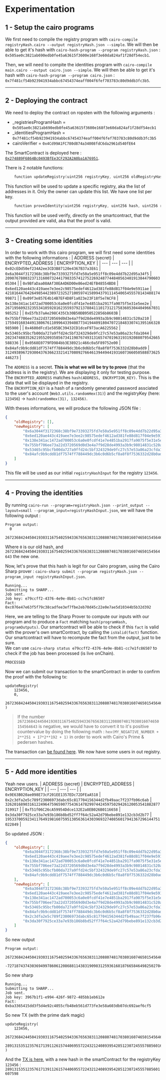 # Experimentation

## 1 - Setup the cairo programs
We first need to compile the registry program with `cairo-compile registryHash.cairo --output registryHash.json --simple`.
We will then be able to get it's hash with `cairo-hash-program --program registryHash.json` : `0x505ae0c3821ab690edb0fe45a63615f3600e168f3e60da824af1f28df54ecb1`.

Then, we will need to compite the identities program with `cairo-compile main.cairo --output cairo.json --simple`.
We will then be able to get it's hash with `cairo-hash-program --program cairo.json` : `0x7f481cf54b923941934abbc67454374eaff004f6fef703783c80d9ddb3fc3b5`.

-----------

## 2 - Deploying the contract
We need to deploy the contract on ropsten with the following arguments :
- _registriesProgramHash = `0x505ae0c3821ab690edb0fe45a63615f3600e168f3e60da824af1f28df54ecb1`
- _identitiesProgramHash = `0x7f481cf54b923941934abbc67454374eaff004f6fef703783c80d9ddb3fc3b5`
- cairoVerifier = `0x4Cd99A1FC780d874a34008fdC6da2961d540fE64`

The SmartContract is deployed here : [`0x274889F6864Bc0493BfEe3CF292A2A0ba1A76951`](https://ropsten.etherscan.io/address/0x274889F6864Bc0493BfEe3CF292A2A0ba1A76951).

There is 2 notable functions: 
```go
	function updateRegistry(uint256 registryKey, uint256 oldRegistryHash, uint256 newRegistryHash) onlyOwner public returns (bytes32)
```
This function will be used to update a specific registry, aka the list of addresses in it. Only the owner can update this list. We have one list per key.

```go
	function proveIdentity(uint256 registryKey, uint256 hash, uint256 registryHash) public returns (bytes32)
```
This function will be used verify, directly on the smartcontract, that the output provided are valid, aka that the proof is valid.

-----------

## 3 - Creating some identities
In order to work with this cairo program, we will first need some identities with the following informations :
| ADDRESS (secret) | ENCRYPTED_ADDRESS | ENCRYPTION_KEY |
| --- | --- | --- |
| `0x02cEDd50ef234A2ee3CD3B87120e4367B37a3E61` | `0x6a3044f3172368c38bf9e73393275fd7e50a5e951ff8c09e4dd7b22d95a34f5` | `209076780032371316007324417983357412752269248774484056340191384479060305304` |
| `0x9BfaDaa08AAf30EA4D6D00e86ed24EfB48554BD8` | `0x6ed120ae443c419aee7e3ee2c98575edef4612ad381fe88d817f04e9e5911ae` | `421816447642649854423897232527100597415899437911145406545557814348817499871` |
| `0x09f3e857E4b14B7EF4D8F1a023e23F18f5e7ACF8` | `0x138e341ac1472ad700053c6a0e0fcdf41e7e4851ba2917fa9075f5e31e5ee2e` | `2671956092323553410592816235593792137884111017312175836053044049667031985252` |
| `0xE5fb37aAe298C435Cb30B50DB950522856b8603B` | `0x755bf706ee73a22d3720569d0d3e4a7f9d28de4993a3b9c98014831c520a210` | `1759491603449138067611099643394087734194409180470721848330741395166328985900` |
| `0x4600dFcd1e585BC39432CD1dceF973acA6225562` | `0x53465c95bcfb00da727a9ffd24c5bf324329de9fc27c57e53a86a23cfda1044` | `2023474883526219552093585673411987674931316574701963193192088079542665588336` |
| `0x0568E0779FD984bb3E38921c466c0a5F89752e00` | `0x84afc9b9cdd81df7574ff788449dc3b6c0d6b5cf8a8f8f7536332d28b0add9` | `3124938967293004376366233214170809276646139449441931607366050588873625446273` |


The `ADDRESS` is a secret. **This is what we will be try to prove** (that the address is in the registry). We are displaying it only for testing purpose.  
The `ENCRYPTED_ADDRESS` matches `hash(ADDRESS, ENCRYPTION_KEY)`. This is the data that will be displayed in the registry.  
The `ENCRYPTION_KEY` is a hash of a randomly generated password assciated to the user's account (`Web3.utils.randomHex(31)`) and the registryKey (here: `123456`) -> `hash(randomHex(31), 132456)`.

With theses informations, we will produce the following JSON file :
```json
{
	"oldRegistry": [],
	"newRegistry": [
		"0x6a3044f3172368c38bf9e73393275fd7e50a5e951ff8c09e4dd7b22d95a34f5",
		"0x6ed120ae443c419aee7e3ee2c98575edef4612ad381fe88d817f04e9e5911ae",
		"0x138e341ac1472ad700053c6a0e0fcdf41e7e4851ba2917fa9075f5e31e5ee2e",
		"0x755bf706ee73a22d3720569d0d3e4a7f9d28de4993a3b9c98014831c520a210",
		"0x53465c95bcfb00da727a9ffd24c5bf324329de9fc27c57e53a86a23cfda1044",
		"0x84afc9b9cdd81df7574ff788449dc3b6c0d6b5cf8a8f8f7536332d28b0add9"
	]
}
```
This file will be used as our initial `registryHashInput` for the registry `123456`.  

--------------

## 4 - Proving the identities
By running `cairo-run --program=registryHash.json --print_output --layout=small --program_input=registryHashInput.json`, we will have the following output :
```
Program output:
  0
  2672368424450419303116754025943367656383112088074817038016074650154564643
```
Where `0` is our old hash, and `2672368424450419303116754025943367656383112088074817038016074650154564643` the new one.

Now, let's prove that this hash is legit for our Cairo program, using the Cairo Sharp prover : `cairo-sharp submit --program registryHash.json --program_input registryHashInput.json`. 
```
Running...
Submitting to SHARP...
Job sent.
Job key: e79ccff2-4376-4e9e-8b81-cc7e1fc86507
Fact: 0xc076e47e63f5f79c38cadfee3ef7fbe2eb70d45c22e0e7ae5d10344b5b32d392
```

Here, we are telling to the Sharp Prover to compute our inputs with our program and to produce a `Fact` matching `hash(programHash, programOutputs)`. Our smartcontract will be able to check if this `fact` is valid with the prover's own smartContract, by calling the `isValid(fact)` function.  
Our smartcontract will have to recompute the fact from the output, just to be sure.  
We can use `cairo-sharp status e79ccff2-4376-4e9e-8b81-cc7e1fc86507` to check if the job has been processed (is live onChain).
```
PROCESSED
```

Now we can submit our transaction to the smartContract in order to confirm the proof with the following tx:
```
updateRegistry(
	123456,
	0,
	2672368424450419303116754025943367656383112088074817038016074650154564643
)
```
> If the number `2672368424450419303116754025943367656383112088074817038016074650154564643` is negative, we would have to convert it to it's positive countervalue by doing the following math : `hex(MY_NEGATIVE_NUMBER + 2**251 + 17*2**192 + 1)` in order to work with Cairo's Prime & pedersen hashes.

The transaction can [be found here](https://ropsten.etherscan.io/tx/0x5d4ffc61ae08c86e72b37d96a61e7fdfef05836d02dc2119abf59317b85fa28c). We now have some users in out registry.

------------

## 5 - Add more identities
Yeah new users.
| ADDRESS (secret) | ENCRYPTED_ADDRESS | ENCRYPTION_KEY |
| --- | --- | --- |
| `0x9E63B020ae098E73cF201EE1357EDc72DFEaA518` | `0x2c3dfa2e5c789f23006973dabc65c817704156344d2fb49aac7f237fb96c6ab` | `3262016890316122496475965907754361478299744245975029426120053541882877319917` |
| `0xf51f06C26cA59954Ddce132E2a8EB026B0116658` | `0x3da30f7925ce33a7e93b186b8bd52ff7f64c52a42d79bebe891e132cb3d2b77` | `1953370059234117649198160759513056361430396932740856017941367296144751022849` |


So updated JSON :
```json
{
	"oldRegistry": [
		"0x6a3044f3172368c38bf9e73393275fd7e50a5e951ff8c09e4dd7b22d95a34f5",
		"0x6ed120ae443c419aee7e3ee2c98575edef4612ad381fe88d817f04e9e5911ae",
		"0x138e341ac1472ad700053c6a0e0fcdf41e7e4851ba2917fa9075f5e31e5ee2e",
		"0x755bf706ee73a22d3720569d0d3e4a7f9d28de4993a3b9c98014831c520a210",
		"0x53465c95bcfb00da727a9ffd24c5bf324329de9fc27c57e53a86a23cfda1044",
		"0x84afc9b9cdd81df7574ff788449dc3b6c0d6b5cf8a8f8f7536332d28b0add9"
	],
	"newRegistry": [
		"0x6a3044f3172368c38bf9e73393275fd7e50a5e951ff8c09e4dd7b22d95a34f5",
		"0x6ed120ae443c419aee7e3ee2c98575edef4612ad381fe88d817f04e9e5911ae",
		"0x138e341ac1472ad700053c6a0e0fcdf41e7e4851ba2917fa9075f5e31e5ee2e",
		"0x755bf706ee73a22d3720569d0d3e4a7f9d28de4993a3b9c98014831c520a210",
		"0x53465c95bcfb00da727a9ffd24c5bf324329de9fc27c57e53a86a23cfda1044",
		"0x84afc9b9cdd81df7574ff788449dc3b6c0d6b5cf8a8f8f7536332d28b0add9",
		"0x2c3dfa2e5c789f23006973dabc65c817704156344d2fb49aac7f237fb96c6ab",
		"0x3da30f7925ce33a7e93b186b8bd52ff7f64c52a42d79bebe891e132cb3d2b77"
	]
}
```

So new output
```
Program output:
  2672368424450419303116754025943367656383112088074817038016074650154564643
  -727187437430369499786061208688114383190983125936168187665846498250270412883
```

So new sharp 
```
Running...
Submitting to SHARP...
Job sent.
Job key: 3967b1f1-e994-426f-9872-485bb1eb612e
Fact: 0xba3365415dd3f5d4e92c4055cfb48eb561d773fe3e58a603db07dc692aef6cf5
```

So new TX (with the prime dark magic)
```
updateRegistry(
	123456,
	2672368424450419303116754025943367656383112088074817038016074650154564643,
	2891315351235761713911261574406955722432124089395428512307245557885601607598
)
```

And the [TX is here](https://ropsten.etherscan.io/tx/0xd3263c34b3509ad131e86c04a34ebf66162a3197b9a8f9bebaa9650e527019d2), with a new hash in the smartContract for the registryKey `123456` : `2891315351235761713911261574406955722432124089395428512307245557885601607598`